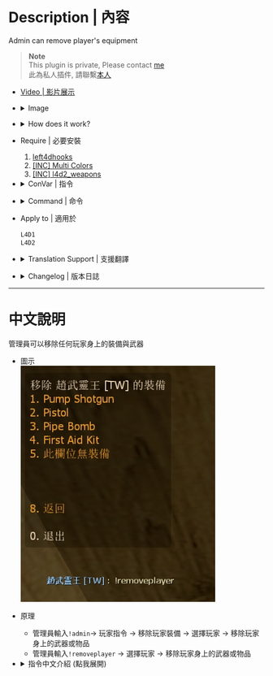 # Description | 內容
Admin can remove player's equipment

> __Note__ <br/>
This plugin is private, Please contact [me](https://github.com/fbef0102/Game-Private_Plugin#私人插件列表-private-plugins-list)<br/>
此為私人插件, 請聯繫[本人](https://github.com/fbef0102/Game-Private_Plugin#私人插件列表-private-plugins-list)

* [Video | 影片展示](https://youtu.be/E90sBRLcKIM)

* <details><summary>Image</summary>

    <br/>![l4d_player_remove_equipment_1](image/l4d_player_remove_equipment_1.jpg)
    <br/>![l4d_player_remove_equipment_2](image/l4d_player_remove_equipment_2.gif)
</details>

* <details><summary>How does it work?</summary>

	* Admin types ```!admin``` -> Player Commands -> Remove Player Equipment -> choose player -> remove weapon slot
    * Admin types ```!removeplayer``` -> choose player -> remove weapon slot
</details>

* Require | 必要安裝
    1. [left4dhooks](https://forums.alliedmods.net/showthread.php?t=321696)
	2. [[INC] Multi Colors](https://github.com/fbef0102/L4D1_2-Plugins/releases/tag/Multi-Colors)
    3. [[INC] l4d2_weapons](/L4D_插件/Require_檔案/scripting/include/l4d2_weapons.inc)

* <details><summary>ConVar | 指令</summary>

    * cfg/sourcemod/l4d_player_remove_equipment.cfg
        ```php
        // 0=Plugin off, 1=Plugin on.
        l4d_player_remove_equipment_enable "1"

        // Players with these flags have access to use command (Empty = Everyone, -1: Nobody)
        l4d_player_remove_equipment_command_flag "z"

        // If 1, Add 'Remove Player Equipment' item in admin menu under 'Player commands' category?
        l4d_player_remove_equipment_adminmenu "1"
        ```
</details>

* <details><summary>Command | 命令</summary>
    
    * **Open menu to choose player to remove equipment**
        ```php
        sm_removeplayer
        ```
</details>

* Apply to | 適用於
    ```
    L4D1
    L4D2
    ```

* <details><summary>Translation Support | 支援翻譯</summary>

	```
	English
	繁體中文
	简体中文
	```
</details>

* <details><summary>Changelog | 版本日誌</summary>

    * v1.0 (2023-8-14)
	    * Initial Release
</details>

- - - -
# 中文說明
管理員可以移除任何玩家身上的裝備與武器

* 圖示
    <br/>![zho/l4d_player_remove_equipment_1](image/zho/l4d_player_remove_equipment_1.jpg)

* 原理
    * 管理員輸入```!admin```-> 玩家指令 -> 移除玩家裝備 -> 選擇玩家 -> 移除玩家身上的武器或物品
    * 管理員輸入```!removeplayer``` -> 選擇玩家 -> 移除玩家身上的武器或物品

* <details><summary>指令中文介紹 (點我展開)</summary>

    * cfg/sourcemod/l4d_player_remove_equipment.cfg
        ```php
        // 0=關閉插件, 1=啟動插件
        l4d_player_remove_equipment_enable "1"

        // 擁有這些權限的玩家，才可以輸入!removeplayer (留白 = 任何人都能, -1: 無人)
        l4d_player_remove_equipment_command_flag "z"

        // 為1時，在管理員介面的＂玩家指令＂下新增'移除玩家裝備'
        l4d_player_remove_equipment_adminmenu "1"
        ```
</details>
